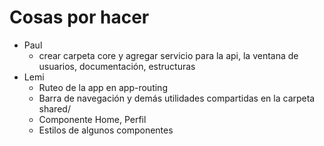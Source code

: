 # Cosas por hacer
- Paul
  - crear carpeta core y agregar servicio para la api, la ventana de usuarios, documentación, estructuras 
- Lemi
  - Ruteo de la app en app-routing
  - Barra de navegación y demás utilidades compartidas en la carpeta shared/
  - Componente Home, Perfil
  - Estilos de algunos componentes
